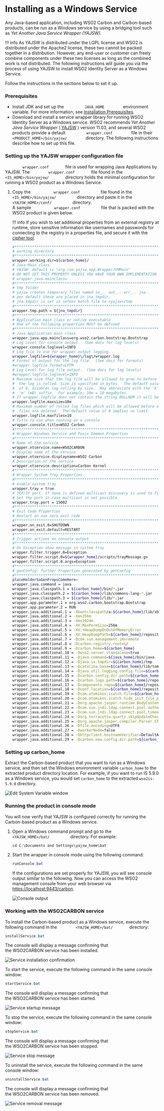 # Installing as a Windows Service

Any Java-based application, including WSO2 Carbon and Carbon-based
products, can be run as a Windows service by using a bridging tool such
as _Yet Another Java Service Wrapper (YAJSW)_.

!!! info
    As YAJSW is distributed under the LGPL license and WSO2 is
    distributed under the Apache2 license, these two cannot be packed
    together in a distribution. However, any end-user or customer can freely
    combine components under these two licenses as long as the combined work
    is not distributed. The following instructions will guide you via the process 
    of using YAJSW to install WSO2 Identity Server as a Windows Service.

Follow the instructions in the sections below to set it up.

### Prerequisites

-   Install JDK and set up the `          JAVA_HOME         `
    environment variable. For more information, see
    [Installation Prerequisites](../../setup/installation-prerequisites).
-   Download and install a service wrapper library for running
    WSO2 Identity Server as a Windows service. WSO2 recommends _Yet Another
    Java Service Wrapper_ (
    [YAJSW](http://sourceforge.net/projects/yajsw/) ) version 11.03, and
    several WSO2 products provide a default
    `          wrapper.conf         ` file in their
    `          <PRODUCT_HOME>/bin/yajsw/         ` directory. The
    following instructions describe how to set up this file.

### Setting up the YAJSW wrapper configuration file

`         wrapper.conf        ` file is used for wrapping Java Applications by YAJSW.
 The `         wrapper.conf        ` file found in the
`         <IS_HOME>/bin/yajsw/        ` directory holds the minimal
configuration for running a WSO2 product as a Windows Service.

1.  Copy the `           wrapper.conf          ` file found in the
    `           <IS_HOME>/bin/yajsw/          ` directory and paste
    it in the `           <YAJSW_HOME>/conf/          ` directory.  
    A sample `           wrapper.conf          ` file that is
    packed with the WSO2 product is given below.

    !!! info
        If you wish to set additional properties from an external registry
        at runtime, store sensitive information like usernames and passwords
        for connecting to the registry in a properties file, and secure it
        with the [cipher tool](../../setup/encrypting-passwords-with-cipher-tool).

    ```bash tab="Minimal wrapper.conf configuration"
    #********************************************************************
    # working directory
    #********************************************************************
    wrapper.working.dir=${carbon_home}/
    # Java Main class.
    # YAJSW: default is "org.rzo.yajsw.app.WrapperJVMMain"
    # DO NOT SET THIS PROPERTY UNLESS YOU HAVE YOUR OWN IMPLEMENTATION
    # wrapper.java.mainclass=
    #********************************************************************
    # tmp folder
    # yajsw creates temporary files named in_.. out_.. err_.. jna..
    # per default these are placed in jna.tmpdir.
    # jna.tmpdir is set in setenv batch file to <yajsw>/tmp
    #********************************************************************
    wrapper.tmp.path = ${jna_tmpdir}
    #********************************************************************
    # Application main class or native executable
    # One of the following properties MUST be defined
    #********************************************************************
    # Java Application main class
    wrapper.java.app.mainclass=org.wso2.carbon.bootstrap.Bootstrap
    # Log Level for console output.  (See docs for log levels)
    wrapper.console.loglevel=INFO
    # Log file to use for wrapper output logging.
    wrapper.logfile=${wrapper_home}\/log\/wrapper.log
    # Format of output for the log file.  (See docs for formats)
    #wrapper.logfile.format=LPTM
    # Log Level for log file output.  (See docs for log levels)
    #wrapper.logfile.loglevel=INFO
    # Maximum size that the log file will be allowed to grow to before
    #  the log is rolled. Size is specified in bytes.  The default value
    #  of 0, disables log rolling by size.  May abbreviate with the 'k' (kB) or
    #  'm' (mB) suffix.  For example: 10m = 10 megabytes.
    # If wrapper.logfile does not contain the string ROLLNUM it will be automatically added as suffix of the file name
    wrapper.logfile.maxsize=10m
    # Maximum number of rolled log files which will be allowed before old
    #  files are deleted.  The default value of 0 implies no limit.
    wrapper.logfile.maxfiles=10
    # Title to use when running as a console
    wrapper.console.title=WSO2 Carbon
    #********************************************************************
    # Wrapper Windows Service and Posix Daemon Properties
    #********************************************************************
    # Name of the service
    wrapper.ntservice.name=WSO2CARBON
    # Display name of the service
    wrapper.ntservice.displayname=WSO2 Carbon
    # Description of the service
    wrapper.ntservice.description=Carbon Kernel
    #********************************************************************
    # Wrapper System Tray Properties
    #********************************************************************
    # enable system tray
    wrapper.tray = true
    # TCP/IP port. If none is defined multicast discovery is used to find the port
    # Set the port in case multicast is not possible.
    wrapper.tray.port = 15002
    #********************************************************************
    # Exit Code Properties
    # Restart on non zero exit code
    #********************************************************************
    wrapper.on_exit.0=SHUTDOWN
    wrapper.on_exit.default=RESTART
    #********************************************************************
    # Trigger actions on console output
    #********************************************************************
    # On Exception show message in system tray
    wrapper.filter.trigger.0=Exception
    wrapper.filter.script.0=${wrapper_home}/scripts/trayMessage.gv
    wrapper.filter.script.0.args=Exception
    #********************************************************************
    # genConfig: further Properties generated by genConfig
    #********************************************************************
    placeHolderSoGenPropsComeHere=
    wrapper.java.command = java
    wrapper.java.classpath.1 = ${carbon_home}/bin/*.jar
    wrapper.java.classpath.2 = ${carbon_home}/lib/commons-lang-*.jar
    wrapper.java.classpath.3 = ${carbon_home}/lib/*.jar
    wrapper.app.parameter.1 = org.wso2.carbon.bootstrap.Bootstrap
    wrapper.app.parameter.2 = RUN
    wrapper.java.additional.1 = -Xbootclasspath/a:${carbon_home}/lib/xboot/*.jar
    wrapper.java.additional.2 = -Xms256m
    wrapper.java.additional.3 = -Xmx1024m
    wrapper.java.additional.4 = -XX:MaxPermSize=256m
    wrapper.java.additional.5 = -XX:+HeapDumpOnOutOfMemoryError
    wrapper.java.additional.6 = -XX:HeapDumpPath=${carbon_home}/repository/logs/heap-dump.hprof
    wrapper.java.additional.7 = -Dcom.sun.management.jmxremote
    wrapper.java.additional.8 = -Dcarbon.registry.root=\/
    wrapper.java.additional.9 = -Dcarbon.home=${carbon_home}
    wrapper.java.additional.10 = -Dwso2.server.standalone=true
    wrapper.java.additional.11 = -Djava.command=${java_home}/bin/java
    wrapper.java.additional.12 = -Djava.io.tmpdir=${carbon_home}/tmp
    wrapper.java.additional.13 = -Dcatalina.base=${carbon_home}/lib/tomcat
    wrapper.java.additional.14 = -Djava.util.logging.config.file=${carbon_home}/repository/conf/etc/logging-bridge.properties
    wrapper.java.additional.15 = -Dcarbon.config.dir.path=${carbon_home}/repository/conf
    wrapper.java.additional.16 = -Dcarbon.logs.path=${carbon_home}/repository/logs
    wrapper.java.additional.17 = -Dcomponents.repo=${carbon_home}/repository/components/plugins
    wrapper.java.additional.18 = -Dconf.location=${carbon_home}/repository/conf
    wrapper.java.additional.19 = -Dcom.atomikos.icatch.file=${carbon_home}/lib/transactions.properties
    wrapper.java.additional.20 = -Dcom.atomikos.icatch.hide_init_file_path=true
    wrapper.java.additional.21 = -Dorg.apache.jasper.runtime.BodyContentImpl.LIMIT_BUFFER=true
    wrapper.java.additional.22 = -Dcom.sun.jndi.ldap.connect.pool.authentication=simple
    wrapper.java.additional.23 = -Dcom.sun.jndi.ldap.connect.pool.timeout=3000
    wrapper.java.additional.24 = -Dorg.terracotta.quartz.skipUpdateCheck=true
    wrapper.java.additional.25 = -Dorg.apache.jasper.compiler.Parser.STRICT_QUOTE_ESCAPING=false
    wrapper.java.additional.26 = -Dfile.encoding=UTF8
    wrapper.java.additional.27 = -DworkerNode=false
    wrapper.java.additional.28 = -Dhttpclient.hostnameVerifier=DefaultAndLocalhost
    wrapper.java.additional.29 = -Dcarbon.new.config.dir.path=${carbon_home}/repository/resources/conf
    ```

### Setting up carbon_home

Extract the Carbon-based product that you want to run as a Windows
service, and then set the Windows environment variable ` carbon_home `
to the extracted product directory location. For example, if you want to
run IS 5.9.0 as a Windows service, you would set ` carbon_home ` to the
extracted ` wso2is-5.9.0 ` directory.

![Edit System Variable window](../../assets/img/setup/edit-system-variable-window.png)

### Running the product in console mode

You will now verify that YAJSW is configured correctly for running the
Carbon-based product as a Windows service.

1.  Open a Windows command prompt and go to the
    `           <YAJSW_HOME>/bat/          ` directory. For example:

    ``` java
    cd C:\Documents and Settings\yajsw_home\bat
    ```

2.  Start the wrapper in console mode using the following command:

    ``` java
    runConsole.bat
    ```

    If the configurations are set properly for YAJSW, you will see console
    output similar to the following. Now you can access the WSO2 management
    console from your web browser via <https://localhost:9443/carbon>.

    ![Console output](../../assets/img/setup/console-output.png)

### Working with the WSO2CARBON service

To install the Carbon-based product as a Windows service, execute the
following command in the `         <YAJSW_HOME>/bat/        ` directory:

``` java
installService.bat
```

The console will display a message confirming that
the WSO2CARBON service has been installed.

![Service installation confirmation](../../assets/img/setup/service-installation-confirmation.png)

To start the service, execute the following command in the same console
window:

``` java
startService.bat
```

The console will display a message confirming that
the WSO2CARBON service has been started.

![Service startup message](../../assets/img/setup/service-startup-message.png)

To stop the service, execute the following command in the same console
window:

``` java
stopService.bat
```

The console will display a message confirming that
the WSO2CARBON service has been stopped.

![Service stop message](../../assets/img/setup/service-stop-message.png)

To uninstall the service, execute the following command in the same
console window:

``` java
uninstallService.bat
```

The console will display a message confirming that
the WSO2CARBON service has been removed.

![Service removal message](../../assets/img/setup/service-removal-message.png)
